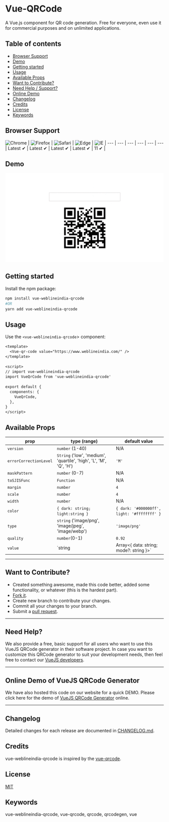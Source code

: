 # Vue-QRCode

A Vue.js component for QR code generation. Free for everyone, even use it for commercial purposes and on unlimited applications.

## Table of contents

- [Browser Support](#browser-support)
- [Demo](#demo)
- [Getting started](#getting-started)
- [Usage](#usage)
- [Available Props](#available-props)
- [Want to Contribute?](#want-to-contribute)
- [Need Help / Support?](#need-help)
- [Online Demo](#online-demo-of-vuejs-qrcode-generator)
- [Changelog](#changelog)
- [Credits](#credits)
- [License](#license)
- [Keywords](#Keywords)

## Browser Support

![Chrome](https://raw.github.com/alrra/browser-logos/master/src/chrome/chrome_48x48.png) | ![Firefox](https://raw.github.com/alrra/browser-logos/master/src/firefox/firefox_48x48.png) | ![Safari](https://raw.github.com/alrra/browser-logos/master/src/safari/safari_48x48.png) |  ![Edge](https://raw.github.com/alrra/browser-logos/master/src/edge/edge_48x48.png) | ![IE](https://raw.github.com/alrra/browser-logos/master/src/archive/internet-explorer_9-11/internet-explorer_9-11_48x48.png) |
--- | --- | --- | --- | --- | --- |
Latest ✔ | Latest ✔ | Latest ✔ | Latest ✔ | 11 ✔ |


## Demo
[![](qrcode.gif)](https://github.com/weblineindia/Vue-QRCode/qrcode.gif)

## Getting started

Install the npm package:

``` bash
npm install vue-weblineindia-qrcode
#OR
yarn add vue-weblineindia-qrcode
```

## Usage

Use the `<vue-weblineindia-qrcode`> component:

```vue
<template>
  <Vue-qr-code value="https://www.weblineindia.com/" />
</template>

<script>
// import vue-weblineindia-qrcode
import VueQrCode from 'vue-weblineindia-qrcode'

export default {
  components: {
    VueQrCode,
  },
}
</script>
```

## Available Props

| prop                   | type (range)                                                       | default value                               |
| ---------------------- | ------------------------------------------------------------------ | ------------------------------------------- |
| `version`              | `number` (1-40)                                                    | N/A                                         |
| `errorCorrectionLevel` | `String` ('low', 'medium', 'quartile', 'high', 'L', 'M', 'Q', 'H') | `'M'`                                       |
| `maskPattern`          | `number` (0-7)                                                     | N/A                                         |
| `toSJISFunc`           | `Function`                                                         | N/A                                         |
| `margin`               | `number`                                                           | `4`                                         |
| `scale`                | `number`                                                           | `4`                                         |
| `width`                | `number`                                                           | N/A                                         |
| `color`                | `{ dark: string; light:string }`                                   | `{ dark: '#000000ff', light: '#ffffffff' }` |
| `type`                 | `string` ('image/png', 'image/jpeg', 'image/webp')                 | `'image/png'`                               |
| `quality`              | `number`(0-1)                                                      | `0.92`                                      |
| `value`                | `string | Array<{ data: string; mode?: string }>`                  | N/A                                         |


-----

## Want to Contribute?

- Created something awesome, made this code better, added some functionality, or whatever (this is the hardest part).
- [Fork it](http://help.github.com/forking/).
- Create new branch to contribute your changes.
- Commit all your changes to your branch.
- Submit a [pull request](http://help.github.com/pull-requests/).

-----

## Need Help? 

We also provide a free, basic support for all users who want to use this VueJS QRCode generator in their software project. In case you want to customize this QRCode generator to suit your development needs, then feel free to contact our [VueJS developers](https://www.weblineindia.com/hire-vuejs-developer.html).

-----

## Online Demo of VueJS QRCode Generator

We have also hosted this code on our website for a quick DEMO. Please click here for the demo of [VueJS QRCode Generator](https://www.weblineindia.com/software-development-resources.html) online.

------

## Changelog

Detailed changes for each release are documented in [CHANGELOG.md](./CHANGELOG.md).

## Credits

vue-weblineindia-qrcode is inspired by the [vue-qrcode](https://www.npmjs.com/package/vue-qrcode).

## License

[MIT](LICENSE)

[mit]: https://github.com/weblineindia/Vue-QRCode/blob/master/LICENSE

## Keywords

 vue-weblineindia-qrcode, vue-qrcode, qrcode, qrcodegen, vue
